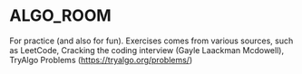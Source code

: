 # ALGO_ROOM

For practice (and also for fun). Exercises comes from various sources, such as LeetCode, Cracking the coding interview (Gayle Laackman Mcdowell), TryAlgo Problems (https://tryalgo.org/problems/)

